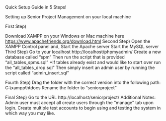Quick Setup Guide in 5 Steps!

Setting up Senior Project Management on your local machine

First Step)

Download XAMPP on your Windows or Mac machine here https://www.apachefriends.org/download.html
Second Step)
Open the XAMPP Control panel and,
	Start the Apache server
	Start the MySQL server
Third  Step)
Go to your localhost http://localhost/phpmyadmin/
Create a new database called “spm”
Then run the script that is provided “all_tables_spms.sql”
*If tables already exist and would like to start over run the “all_tables_drop.sql”
Then simply insert an admin user by running the script called “admin_insert.sql”

Fourth Step)
Drag the folder with the correct version  into the following path:
 	C:\xampp\htdocs
Rename the folder to “seniorproject”

Final Step)
Go to the URL http://localhost/seniorproject/
Additional Notes:
Admin user must accept all create users through the “manage” tab upon login.
Create multiple test accounts to begin using and testing the system in which way you may like.

